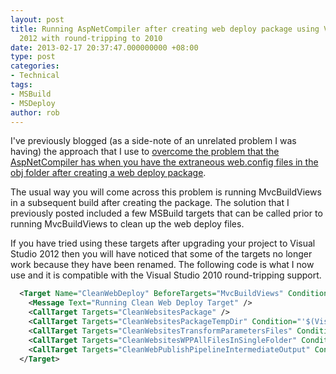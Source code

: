 ```yaml
---
layout: post
title: Running AspNetCompiler after creating web deploy package using VisualStudio
  2012 with round-tripping to 2010
date: 2013-02-17 20:37:47.000000000 +08:00
type: post
categories:
- Technical
tags:
- MSBuild
- MSDeploy
author: rob
---
```



I've previously blogged (as a side-note of an unrelated problem I was having) the approach that I use to [overcome the problem that the AspNetCompiler has when you have the extraneous web.config files in the obj folder after creating a web deploy package](http://robdmoore.id.au/blog/2012/05/21/web-deploy-package-connection-string-parameterisation-problem/ "Web Deploy Package Connection String Parameterisation Problem").



The usual way you will come across this problem is running MvcBuildViews in a subsequent build after creating the package. The solution that I previously posted included a few MSBuild targets that can be called prior to running MvcBuildViews to clean up the web deploy files.



If you have tried using these targets after upgrading your project to Visual Studio 2012 then you will have noticed that some of the targets no longer work because they have been renamed. The following code is what I now use and it is compatible with the Visual Studio 2010 round-tripping support.



```xml
  <Target Name="CleanWebDeploy" BeforeTargets="MvcBuildViews" Condition="'$(MvcBuildViews)'=='true'">
    <Message Text="Running Clean Web Deploy Target" />
    <CallTarget Targets="CleanWebsitesPackage" />
    <CallTarget Targets="CleanWebsitesPackageTempDir" Condition="'$(VisualStudioVersion)'=='10.0'" />
    <CallTarget Targets="CleanWebsitesTransformParametersFiles" Condition="'$(VisualStudioVersion)'=='10.0'" />
    <CallTarget Targets="CleanWebsitesWPPAllFilesInSingleFolder" Condition="'$(VisualStudioVersion)'!='10.0'" />
    <CallTarget Targets="CleanWebPublishPipelineIntermediateOutput" Condition="'$(VisualStudioVersion)'!='10.0'" />
  </Target>
```

